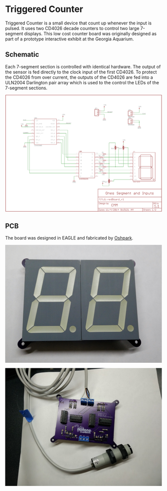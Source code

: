 # Triggered Counter

Triggered Counter is a small device that count up whenever the input is pulsed. It uses two CD4026 decade counters to control two large 7-segment displays. This low cost counter board was originally designed as part of a prototype interactive exhibit at the Georgia Aquarium.

## Schematic

Each 7-segment section is controlled with identical hardware. The output of the sensor is fed directly to the clock input of the first CD4026. To protect the CD4026 from over current, the outputs of the CD4026 are fed into a ULN2004 Darlington pair array which is used to the control the LEDs of the 7-segment sections.

![Schematic](img/counterSchematic_pg1.png)

## PCB

The board was designed in EAGLE and fabricated by [Oshpark](http://oshpark.com).

![EAGLE Board Design](img/front.jpg)

![Board assembled](img/back.jpg)